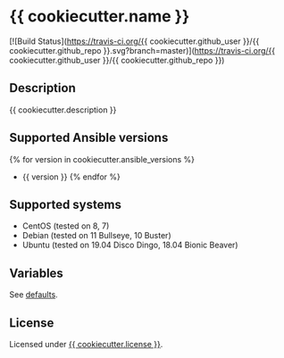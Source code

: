 # {{ cookiecutter.name }}

[![Build Status](https://travis-ci.org/{{ cookiecutter.github_user }}/{{ cookiecutter.github_repo }}.svg?branch=master)](https://travis-ci.org/{{ cookiecutter.github_user }}/{{ cookiecutter.github_repo }})

## Description
{{ cookiecutter.description }}

## Supported Ansible versions
{% for version in cookiecutter.ansible_versions %}
* {{ version }}
{% endfor %}

## Supported systems
* CentOS (tested on 8, 7)
* Debian (tested on 11 Bullseye, 10 Buster)
* Ubuntu (tested on 19.04 Disco Dingo, 18.04 Bionic Beaver)

## Variables
See [defaults](defaults/main.yml).

## License
Licensed under [{{ cookiecutter.license }}](LICENSE.txt).
